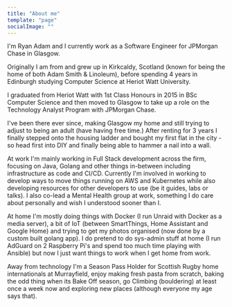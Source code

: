 ```yaml
---
title: "About me"
template: "page"
socialImage: ""
---
```


I'm Ryan Adam and I currently work as a Software Engineer for JPMorgan Chase in Glasgow.

Originally I am from and grew up in Kirkcaldy, Scotland (known for being the home of both Adam Smith & Linoleum), before spending 4 years in Edinburgh studying Computer Science at Heriot Watt University.

I graduated from Heriot Watt with 1st Class Honours in 2015 in BSc Computer Science and then moved to Glasgow to take up a role on the Technology Analyst Program with JPMorgan Chase.

I've been there ever since, making Glasgow my home and still trying to adjust to being an adult (have having free time.) After renting for 3 years I finally stepped onto the housing ladder and bought my first flat in the city - so head first into DIY and finally being able to hammer a nail into a wall.

At work I'm mainly working in Full Stack development across the firm, focusing on Java, Golang and other things in-between including infrastructure as code and CI/CD. Currently I'm involved in working to develop ways to move things running on AWS and Kubernetes while also developing resources for other developers to use (be it guides, labs or talks). I also co-lead a Mental Health group at work, something I do care about personally and wish I understood sooner than I.

At home I'm mostly doing things with Docker (I run Unraid with Docker as a media server), a bit of IoT (between SmartThings, Home Assistant and Google Home) and trying to get my photos organised (now done by a custom built golang app). I do pretend to do sys-admin stuff at home (I run AdGuard on 2 Raspberry Pi's and spend too much time playing with Ansible) but now I just want things to work when I get home from work.

Away from technology I'm a Season Pass Holder for Scottish Rugby home internationals at Murrayfield, enjoy making fresh pasta from scratch, baking the odd thing when its Bake Off season, go Climbing (bouldering) at least once a week now and exploring new places (although everyone my age says that).
